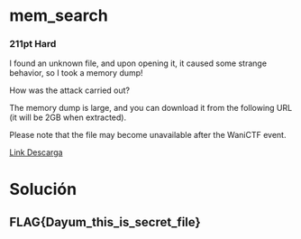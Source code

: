 # mem_search
### 211pt Hard

I found an unknown file, and upon opening it, it caused some strange behavior, so I took a memory dump!

How was the attack carried out?

The memory dump is large, and you can download it from the following URL (it will be 2GB when extracted).

Please note that the file may become unavailable after the WaniCTF event.

[Link Descarga](https://drive.google.com/file/d/1sxnYz-bp-E9Bj9usN8lRoL4OE8AxrCRu/view?usp=sharing)

# Solución


## FLAG{Dayum_this_is_secret_file}
